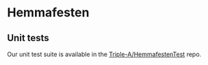 # Hemmafesten

## Unit tests
Our unit test suite is available in the [Triple-A/HemmafestenTest](https://github.com/Triple-A/HemmafestenTest) repo.
